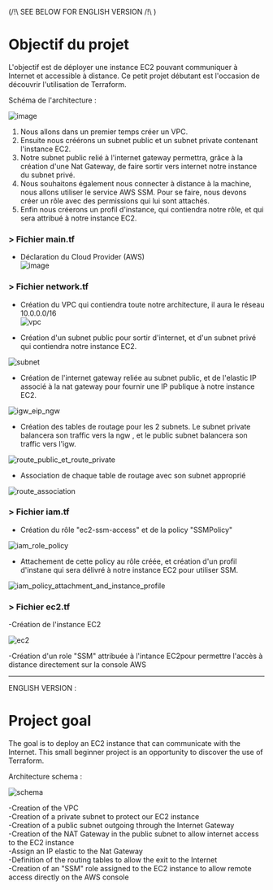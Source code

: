 (/!\ SEE BELOW FOR ENGLISH VERSION /!\ )

# Objectif du projet #

L'objectif est de déployer une instance EC2 pouvant communiquer à Internet et accessible à distance. Ce petit projet débutant est l'occasion de découvrir l'utilisation de Terraform.



Schéma de l'architecture :

![image](https://user-images.githubusercontent.com/97849927/202912909-55736596-4c4c-4bf5-a6d6-ef8fbe7b0bbe.png)


1. Nous allons dans un premier temps créer un VPC. 
2. Ensuite nous créérons un subnet public et un subnet private contenant l'instance EC2.
3. Notre subnet public relié à l'internet gateway permettra, grâce à la création d'une Nat Gateway, de faire sortir vers internet notre instance du subnet privé.
4.  Nous souhaitons également nous connecter à distance à la machine, nous allons utiliser le service AWS SSM. Pour se faire, nous devons créer un rôle avec des permissions qui lui sont attachés.
5. Enfin nous créerons un profil d'instance, qui contiendra notre rôle, et qui sera attribué à notre instance EC2.

### > Fichier main.tf ###
- Déclaration du Cloud Provider (AWS)  
![image](https://user-images.githubusercontent.com/97849927/202905079-81198c45-7995-48bf-8973-7d6814c6497a.png)  

### > Fichier network.tf ###

- Création du VPC qui contiendra toute notre architecture, il aura le réseau 10.0.0.0/16   
![vpc](https://user-images.githubusercontent.com/97849927/202911525-2a9bc443-8515-419f-b2ef-19a05f9e05d8.png)  

- Création d'un subnet public pour sortir d'internet, et d'un subnet privé qui contiendra notre instance EC2.

![subnet](https://user-images.githubusercontent.com/97849927/202911640-6fa17146-6bd2-43c3-87a1-f87b97dcdcdc.PNG)  


- Création de l'internet gateway reliée au subnet public, et de l'elastic IP associé à la nat gateway pour fournir une IP publique à notre instance EC2.

![igw_eip_ngw](https://user-images.githubusercontent.com/97849927/202911687-6ced5d3d-2291-41ab-b9c7-e4961b79a957.PNG)  


- Création des tables de routage pour les 2 subnets. Le subnet private balancera son traffic vers la ngw , et le public subnet balancera son traffic vers l'igw.

![route_public_et_route_private](https://user-images.githubusercontent.com/97849927/202911702-91ade934-8f44-44d8-b8ad-5666fc9ca7ca.PNG)  


- Association de chaque table de routage avec son subnet approprié  

![route_association](https://user-images.githubusercontent.com/97849927/202911733-1b1a86d5-7bbe-4e6d-a285-bda7e8a21648.PNG)  

### > Fichier iam.tf ###  


- Création du rôle "ec2-ssm-access" et de la policy  "SSMPolicy"

![iam_role_policy](https://user-images.githubusercontent.com/97849927/202911807-5256ebe4-6e34-4062-8f79-b43bd88fa2a1.PNG)  

- Attachement de cette policy au rôle créée, et création d'un profil d'instane qui sera délivré à notre instance EC2 pour utiliser SSM.  

![iam_policy_attachment_and_instance_profile](https://user-images.githubusercontent.com/97849927/202911842-44cf2da6-1926-4944-924a-c07745593b8d.PNG)  


### > Fichier ec2.tf ###  

-Création de l'instance EC2 

![ec2](https://user-images.githubusercontent.com/97849927/202911761-64166cba-41e6-4a2f-baa4-a0cfa7748749.jpg)


-Création d'un role "SSM" attribuée à l'intance EC2pour permettre l'accès à distance directement sur la console AWS  


----------------------------------------------------------------------------------------------------------------------------------------------------

ENGLISH VERSION :

# Project goal #



The goal is to deploy an EC2 instance that can communicate with the Internet. This small beginner project is an opportunity to discover the use of Terraform.



Architecture schema :

![schema](https://user-images.githubusercontent.com/97849927/202782014-ed5c7e28-75c1-4486-9f5d-614715752fcf.png)


-Creation of the VPC   
-Creation of a private subnet to protect our EC2 instance  
-Creation of a public subnet outgoing through the Internet Gateway  
-Creation of the NAT Gateway in the public subnet to allow internet access to the EC2 instance  
-Assign an IP elastic to the Nat Gateway  
-Definition of the routing tables to allow the exit to the Internet  
-Creation of an "SSM" role assigned to the EC2 instance to allow remote access directly on the AWS console  



